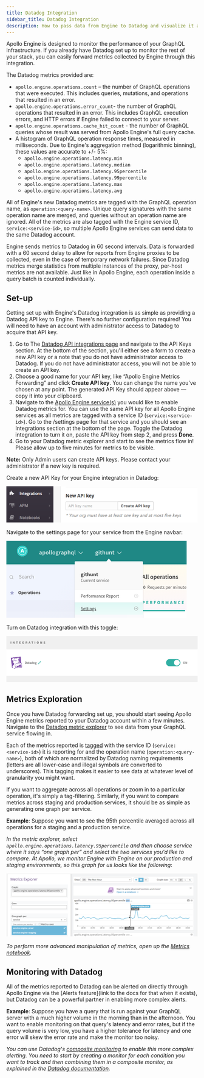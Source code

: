 ```yaml
---
title: Datadog Integration
sidebar_title: Datadog Integration
description: How to pass data from Engine to Datadog and visualize it along with your other metrics.
---
```


Apollo Engine is designed to monitor the performance of your GraphQL infrastructure. If you already have Datadog set up to monitor the rest of your stack, you can easily forward metrics collected by Engine through this integration.

The Datadog metrics provided are:

* `apollo.engine.operations.count` – the number of GraphQL operations that were executed. This includes queries, mutations, and operations that resulted in an error.
* `apollo.engine.operations.error_count`-  the number of GraphQL operations that resulted in an error. This includes GraphQL execution errors, and HTTP errors if Engine failed to connect to your server.
* `apollo.engine.operations.cache_hit_count` - the number of GraphQL queries whose result was served from Apollo Engine's full query cache.
* A histogram of GraphQL operation response times, measured in milliseconds. Due to Engine's aggregation method (logarithmic binning), these values are accurate to +/- 5%:
  * `apollo.engine.operations.latency.min`
  * `apollo.engine.operations.latency.median`
  * `apollo.engine.operations.latency.95percentile`
  * `apollo.engine.operations.latency.99percentile`
  * `apollo.engine.operations.latency.max`
  * `apollo.engine.operations.latency.avg`

All of Engine's new Datadog metrics are tagged with the GraphQL operation name, as `operation:<query-name>`. Unique query signatures with the same operation name are merged, and queries without an operation name are ignored.
All of the metrics are also tagged with the Engine service ID, `service:<service-id>`, so multiple Apollo Engine services can send data to the same Datadog account.

Engine sends metrics to Datadog in 60 second intervals. Data is forwarded with a 60 second delay to allow for reports from Engine proxies to be collected, even in the case of temporary network failures.
Since Datadog metrics merge statistics from multiple instances of the proxy, per-host metrics are not available. Just like in Apollo Engine, each operation inside a query batch is counted individually.

## Set-up

Getting set up with Engine's Datadog integration is as simple as providing a Datadog API key to Engine. There's no further configuration required! You will need to have an account with administrator access to Datadog to acquire that API key.

1. Go to The [Datadog API integrations page](https://app.datadoghq.com/account/settings#api) and navigate to the API Keys section. At the bottom of the section, you'll either see a form to create a new API key or a note that you do not have administrator access to Datadog. If you do not have administrator access, you will not be able to create an API key.
2. Choose a good name for your API key, like “Apollo Engine Metrics Forwarding” and click **Create API key**. You can change the name you've chosen at any point. The generated API Key should appear above — copy it into your clipboard.
3. Navigate to the [Apollo Engine service(s)](https://engine.apollographql.com/) you would like to enable Datadog metrics for. You can use the same API key for all Apollo Engine services as all metrics are tagged with a service ID (`service:<service-id>`). Go to the /settings page for that service and you should see an Integrations section at the bottom of the page. Toggle the Datadog integration to turn it on, paste the API key from step 2, and press **Done**.
4. Go to your Datadog metric explorer and start to see the metrics flow in! Please allow up to five minutes for metrics to be visible.

**Note:** Only Admin users can create API keys. Please contact your administrator if a new key is required.

Create a new API Key for your Engine integration in Datadog:

![ApiKey](./img/datadog/api-key.png)

Navigate to the settings page for your service from the Engine navbar:

![SettingsLink](./img/datadog/settings-link.png)

Turn on Datadog integration with this toggle:

![Settings](./img/datadog/settings-toggle.png)

## Metrics Exploration

Once you have Datadog forwarding set up, you should start seeing Apollo Engine metrics reported to your Datadog account within a few minutes. Navigate to the [Datadog metric explorer](http://app.datadoghq.com/metric/explorer?exp_metric=apollo.engine.operations.count&exp_group=service&exp_agg=avg&exp_row_type=metric) to see data from your GraphQL service flowing in.

Each of the metrics reported is [tagged](https://www.datadoghq.com/blog/the-power-of-tagged-metrics/) with the service ID (`service:<service-id>`) it is reporting for and the operation name (`operation:<query-name>`), both of which are normalized by Datadog naming requirements (letters are all lower-case and illegal symbols are converted to underscores). This tagging makes it easier to see data at whatever level of granularity you might want.

If you want to aggregate across all operations or zoom in to a particular operation, it's simply a tag-filtering. Similarly, if you want to compare metrics across staging and production services, it should be as simple as generating one graph per service.

**Example**: Suppose you want to see the 95th percentile averaged across all operations for a staging and a production service.

_In the metric explorer, select `apollo.engine.operations.latency.95percentile` and then choose service where it says “one graph per” and select the two services you'd like to compare. At Apollo, we monitor Engine with Engine on our production and staging environments, so this graph for us looks like the following_:

![Compare p95](./img/datadog/datadog.png)

*To perform more advanced manipulation of metrics, open up the [Metrics notebook](https://app.datadoghq.com/notebook).*

## Monitoring with Datadog

All of the metrics reported to Datadog can be alerted on directly through Apollo Engine via the [Alerts feature](link to the docs for that when it exists), but Datadog can be a powerful partner in enabling more complex alerts.

**Example**: Suppose you have a query that is run against your GraphQL server with a much higher volume in the morning than in the afternoon. You want to enable monitoring on that query's latency and error rates, but if the query volume is very low, you have a higher tolerance for latency and one error will skew the error rate and make the monitor too noisy.

*You can use Datadog's [composite monitoring](https://docs.datadoghq.com/monitors/monitor_types/composite/) to enable this more complex alerting. You need to start by creating a monitor for each condition you want to track and then combining them in a composite monitor, as explained in the [Datadog documentation](https://docs.datadoghq.com/monitors/monitor_types/composite/).*





